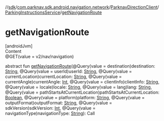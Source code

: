 //[sdk](../../../../index.md)/[com.parknav.sdk.android.navigation.network](../../index.md)/[ParknavDirectionClient](../index.md)/[ParkingInstructionsService](index.md)/[getNavigationRoute](get-navigation-route.md)



# getNavigationRoute  
[androidJvm]  
Content  
@GET(value = v2/nav/navigation)  
  
abstract fun [getNavigationRoute](get-navigation-route.md)(@Query(value = destination)destination: [String](https://developer.android.com/reference/kotlin/java/lang/String.html), @Query(value = userId)userId: [String](https://developer.android.com/reference/kotlin/java/lang/String.html), @Query(value = currentLocation)currentLocation: [String](https://developer.android.com/reference/kotlin/java/lang/String.html), @Query(value = currentAngle)currentAngle: [Int](https://kotlinlang.org/api/latest/jvm/stdlib/kotlin/-int/index.html), @Query(value = clientInfo)clientInfo: [String](https://developer.android.com/reference/kotlin/java/lang/String.html), @Query(value = locale)locale: [String](https://developer.android.com/reference/kotlin/java/lang/String.html), @Query(value = lang)lang: [String](https://developer.android.com/reference/kotlin/java/lang/String.html), @Query(value = pathStartsAtCurrentLocation)pathStartsAtCurrentLocation: [Boolean](https://kotlinlang.org/api/latest/jvm/stdlib/kotlin/-boolean/index.html), @Query(value = platform)platform: [String](https://developer.android.com/reference/kotlin/java/lang/String.html), @Query(value = outputFormat)outputFormat: [String](https://developer.android.com/reference/kotlin/java/lang/String.html), @Query(value = sdkVersion)sdkVersion: [Int](https://kotlinlang.org/api/latest/jvm/stdlib/kotlin/-int/index.html), @Query(value = navigationType)navigationType: [String](https://developer.android.com/reference/kotlin/java/lang/String.html)): Call<DirectionsResponse>  



